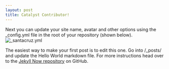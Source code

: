 ```yaml
---
layout: post
title: Catalyst Contributor!
---
```


Next you can update your site name, avatar and other options using the _config.yml file in the root of your repository (shown below).
![_santacruz.yml]({{site.baseurl}}/images/santacruz.png)


The easiest way to make your first post is to edit this one. Go into /_posts/ and update the Hello World markdown file. For more instructions head over to the [Jekyll Now repository](https://github.com/barryclark/jekyll-now) on GitHub.
